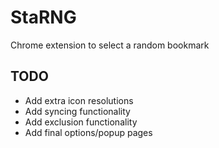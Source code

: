 # StaRNG
Chrome extension to select a random bookmark

## TODO
- Add extra icon resolutions
- Add syncing functionality
- Add exclusion functionality
- Add final options/popup pages
